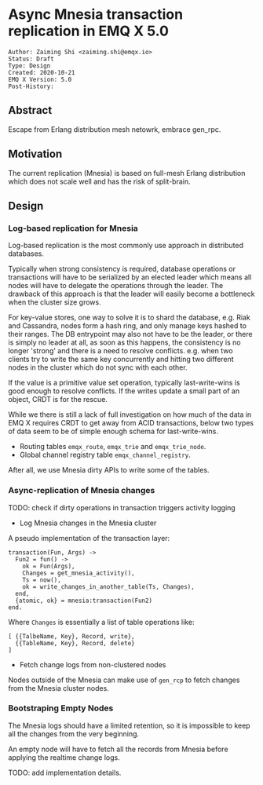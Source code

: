 # Async Mnesia transaction replication in EMQ X 5.0

```
Author: Zaiming Shi <zaiming.shi@emqx.io>
Status: Draft
Type: Design
Created: 2020-10-21
EMQ X Version: 5.0
Post-History:
```

## Abstract

Escape from Erlang distribution mesh netowrk, embrace gen_rpc.

## Motivation

The current replication (Mnesia) is based on full-mesh Erlang distribution which
does not scale well and has the risk of split-brain.

## Design

### Log-based replication for Mnesia

Log-based replication is the most commonly use approach in distributed
databases.

Typically when strong consistency is required, database operations or
transactions will have to be serialized by an elected leader which means all
nodes will have to delegate the operations through the leader.
The drawback of this approach is that the leader will easily become a bottleneck
when the cluster size grows.

For key-value stores, one way to solve it is to shard the database, e.g. Riak
and Cassandra, nodes form a hash ring, and only manage keys hashed to their
ranges. The DB entrypoint may also not have to be the leader, or there is simply
no leader at all, as soon as this happens, the consistency is no longer 'strong'
and there is a need to resolve conflicts. e.g. when two clients try to write the
same key concurrently and hitting two different nodes in the cluster which do
not sync with each other.

If the value is a primitive value set operation, typically last-write-wins is
good enough to resolve conflicts. If the writes update a small part of an
object, CRDT is for the rescue.

While we there is still a lack of full investigation on how much of the data
in EMQ X requires CRDT to get away from ACID transactions, below two types
of data seem to be of simple enough schema for last-write-wins.

* Routing tables `emqx_route`, `emqx_trie` and `emqx_trie_node`.
* Global channel registry table `emqx_channel_registry`.

After all, we use Mnesia dirty APIs to write some of the tables.

### Async-replication of Mnesia changes

TODO: check if dirty operations in transaction triggers activity logging

* Log Mnesia changes in the Mnesia cluster

A pseudo implementation of the transaction layer:

```
transaction(Fun, Args) ->
  Fun2 = fun() ->
    ok = Fun(Args),
    Changes = get_mnesia_activity(),
    Ts = now(),
    ok = write_changes_in_another_table(Ts, Changes),
  end,
  {atomic, ok} = mnesia:transaction(Fun2)
end.
```

Where `Changes` is essentially a list of table operations like:

```
[ {{TalbeName, Key}, Record, write},
  {{TableName, Key}, Record, delete}
]
```

* Fetch change logs from non-clustered nodes

Nodes outside of the Mnesia can make use of `gen_rcp` to fetch changes from
the Mnesia cluster nodes.

### Bootstraping Empty Nodes

The Mnesia logs should have a limited retention, so it is impossible to keep
all the changes from the very beginning.

An empty node will have to fetch all the records from Mnesia before applying
the realtime change logs.

TODO: add implementation details.
